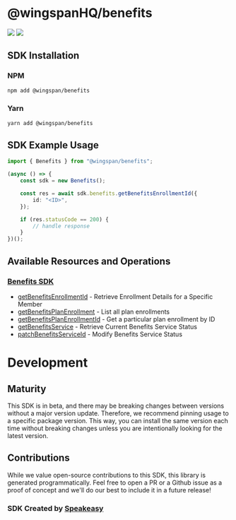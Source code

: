 # @wingspanHQ/benefits

<div align="left">
    <a href="https://speakeasyapi.dev/"><img src="https://custom-icon-badges.demolab.com/badge/-Built%20By%20Speakeasy-212015?style=for-the-badge&logoColor=FBE331&logo=speakeasy&labelColor=545454" /></a>
    <a href="https://github.com/wingspanHQ/client-sdk-typescript.git/actions"><img src="https://img.shields.io/github/actions/workflow/status/wingspanHQ/client-sdk-typescript/speakeasy_sdk_generation.yml?style=for-the-badge" /></a>
    
</div>

<!-- Start SDK Installation -->
## SDK Installation

### NPM

```bash
npm add @wingspan/benefits
```

### Yarn

```bash
yarn add @wingspan/benefits
```
<!-- End SDK Installation -->

## SDK Example Usage
<!-- Start SDK Example Usage -->
```typescript
import { Benefits } from "@wingspan/benefits";

(async () => {
    const sdk = new Benefits();

    const res = await sdk.benefits.getBenefitsEnrollmentId({
        id: "<ID>",
    });

    if (res.statusCode == 200) {
        // handle response
    }
})();

```
<!-- End SDK Example Usage -->

<!-- Start SDK Available Operations -->
## Available Resources and Operations

### [Benefits SDK](docs/sdks/benefits/README.md)

* [getBenefitsEnrollmentId](docs/sdks/benefits/README.md#getbenefitsenrollmentid) - Retrieve Enrollment Details for a Specific Member
* [getBenefitsPlanEnrollment](docs/sdks/benefits/README.md#getbenefitsplanenrollment) - List all plan enrollments
* [getBenefitsPlanEnrollmentId](docs/sdks/benefits/README.md#getbenefitsplanenrollmentid) - Get a particular plan enrollment by ID
* [getBenefitsService](docs/sdks/benefits/README.md#getbenefitsservice) - Retrieve Current Benefits Service Status
* [patchBenefitsServiceId](docs/sdks/benefits/README.md#patchbenefitsserviceid) - Modify Benefits Service Status
<!-- End SDK Available Operations -->

<!-- Start Dev Containers -->

<!-- End Dev Containers -->

<!-- Placeholder for Future Speakeasy SDK Sections -->

# Development

## Maturity

This SDK is in beta, and there may be breaking changes between versions without a major version update. Therefore, we recommend pinning usage
to a specific package version. This way, you can install the same version each time without breaking changes unless you are intentionally
looking for the latest version.

## Contributions

While we value open-source contributions to this SDK, this library is generated programmatically.
Feel free to open a PR or a Github issue as a proof of concept and we'll do our best to include it in a future release!

### SDK Created by [Speakeasy](https://docs.speakeasyapi.dev/docs/using-speakeasy/client-sdks)
